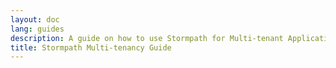 ```yaml
---
layout: doc
lang: guides
description: A guide on how to use Stormpath for Multi-tenant Applications
title: Stormpath Multi-tenancy Guide
---
```

